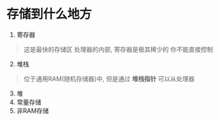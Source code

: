 # 存储到什么地方

1. 寄存器
> 这是最快的存储区
> 处理器的内部, 寄存器是极其稀少的
> 你不能直接控制
2. 堆栈
> 位于通用RAM(随机存储器)中, 但是通过 **堆栈指针** 可以从处理器
> 
3. 堆
4. 常量存储
5. 非RAM存储